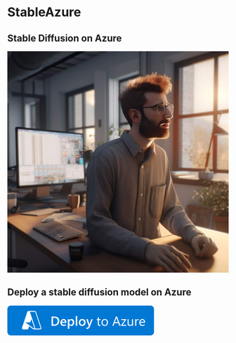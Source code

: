 # StableAzure
## Stable Diffusion on Azure

![](stable.jpg)

## Deploy a stable diffusion model on Azure

[![Deploy To Azure](https://raw.githubusercontent.com/Azure/azure-quickstart-templates/master/1-CONTRIBUTION-GUIDE/images/deploytoazure.svg?sanitize=true)](https://portal.azure.com/#create/Microsoft.Template/uri/https%3A%2F%2Fraw.githubusercontent.com%2Fsnobu%2FStableAzure%2Fmain%2Finfra%2FAzureUI%2FcreateUIDefinition.json)


